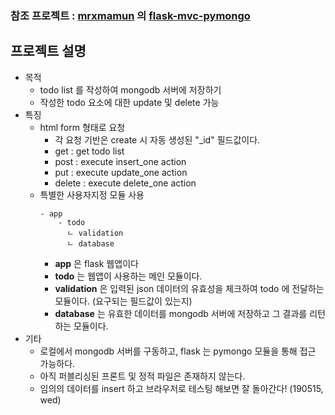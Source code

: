 
### 참조 프로젝트 : [mrxmamun](https://github.com/mrxmamun) 의 [flask-mvc-pymongo](https://github.com/mrxmamun/flask-mvc-pymongo)

## 프로젝트 설명

- 목적
    * todo list 를 작성하여 mongodb 서버에 저장하기
    * 작성한 todo 요소에 대한 update 및 delete 가능
- 특징
    * html form 형태로 요청
        - 각 요청 기반은 create 시 자동 생성된 "_id" 필드값이다.
        - get : get todo list
        - post : execute insert_one action
        - put : execute update_one action
        - delete : execute delete_one action
    * 특별한 사용자지정 모듈 사용
        ```text
        - app
            - todo
              ㄴ validation
              ㄴ database
        ```
        - **app** 은 flask 웹앱이다
        - **todo** 는 웹앱이 사용하는 메인 모듈이다.
        - **validation** 은 입력된 json 데이터의 유효성을 체크하여 todo 에 전달하는 모듈이다. (요구되는 필드값이 있는지)
        - **database** 는 유효한 데이터를 mongodb 서버에 저장하고 그 결과를 리턴하는 모듈이다.
- 기타
    * 로컬에서 mongodb 서버를 구동하고, flask 는 pymongo 모듈을 통해 접근 가능하다.
    * 아직 퍼블리싱된 프론트 및 정적 파일은 존재하지 않는다.
    * 임의의 데이터를 insert 하고 브라우저로 테스팅 해보면 잘 돌아간다! (190515, wed)



